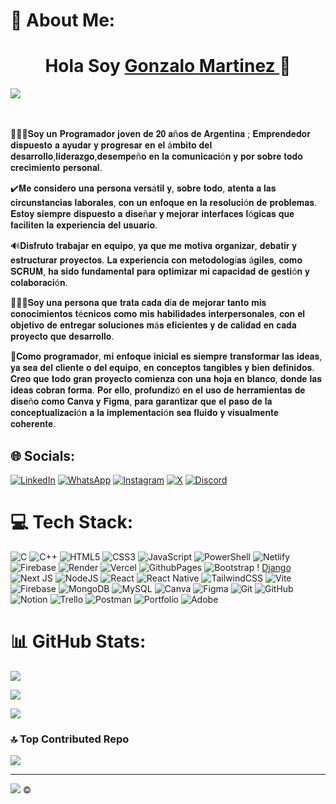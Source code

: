 # 💫 About Me:
<div align="center">
  <h1 align> Hola Soy <a href="https://www.linkedin.com/in/gonzalomartinez9">Gonzalo Martinez </a> 👋 </h1>
</div>
<img src="https://media.licdn.com/dms/image/v2/D4E16AQGL4KNVMs9feg/profile-displaybackgroundimage-shrink_350_1400/profile-displaybackgroundimage-shrink_350_1400/0/1726580248761?e=1732147200&v=beta&t=-zR7J-PXCeC2URN3C3ZX0BJin0zF4DivROMzJJWyRrk">

<br><br>🙋🏼‍♂️𝐒𝐨𝐲 𝐮𝐧 𝐏𝐫𝐨𝐠𝐫𝐚𝐦𝐚𝐝𝐨𝐫 𝐣𝐨𝐯𝐞𝐧 𝐝𝐞 𝟐𝟎 𝐚ñ𝐨𝐬 𝐝𝐞 𝐀𝐫𝐠𝐞𝐧𝐭𝐢𝐧𝐚 ; 𝐄𝐦𝐩𝐫𝐞𝐧𝐝𝐞𝐝𝐨𝐫 𝐝𝐢𝐬𝐩𝐮𝐞𝐬𝐭𝐨 𝐚 𝐚𝐲𝐮𝐝𝐚𝐫 𝐲 𝐩𝐫𝐨𝐠𝐫𝐞𝐬𝐚𝐫 𝐞𝐧 𝐞𝐥 á𝐦𝐛𝐢𝐭𝐨 𝐝𝐞𝐥 𝐝𝐞𝐬𝐚𝐫𝐫𝐨𝐥𝐥𝐨,𝐥𝐢𝐝𝐞𝐫𝐚𝐳𝐠𝐨,𝐝𝐞𝐬𝐞𝐦𝐩𝐞ñ𝐨 𝐞𝐧 𝐥𝐚 𝐜𝐨𝐦𝐮𝐧𝐢𝐜𝐚𝐜𝐢ó𝐧 𝐲 𝐩𝐨𝐫 𝐬𝐨𝐛𝐫𝐞 𝐭𝐨𝐝𝐨 𝐜𝐫𝐞𝐜𝐢𝐦𝐢𝐞𝐧𝐭𝐨 𝐩𝐞𝐫𝐬𝐨𝐧𝐚𝐥.

✔️𝐌𝐞 𝐜𝐨𝐧𝐬𝐢𝐝𝐞𝐫𝐨 𝐮𝐧𝐚 𝐩𝐞𝐫𝐬𝐨𝐧𝐚 𝐯𝐞𝐫𝐬á𝐭𝐢𝐥 𝐲, 𝐬𝐨𝐛𝐫𝐞 𝐭𝐨𝐝𝐨, 𝐚𝐭𝐞𝐧𝐭𝐚 𝐚 𝐥𝐚𝐬 𝐜𝐢𝐫𝐜𝐮𝐧𝐬𝐭𝐚𝐧𝐜𝐢𝐚𝐬 𝐥𝐚𝐛𝐨𝐫𝐚𝐥𝐞𝐬, 𝐜𝐨𝐧 𝐮𝐧 𝐞𝐧𝐟𝐨𝐪𝐮𝐞 𝐞𝐧 𝐥𝐚 𝐫𝐞𝐬𝐨𝐥𝐮𝐜𝐢ó𝐧 𝐝𝐞 𝐩𝐫𝐨𝐛𝐥𝐞𝐦𝐚𝐬. 𝐄𝐬𝐭𝐨𝐲 𝐬𝐢𝐞𝐦𝐩𝐫𝐞 𝐝𝐢𝐬𝐩𝐮𝐞𝐬𝐭𝐨 𝐚 𝐝𝐢𝐬𝐞ñ𝐚𝐫 𝐲 𝐦𝐞𝐣𝐨𝐫𝐚𝐫 𝐢𝐧𝐭𝐞𝐫𝐟𝐚𝐜𝐞𝐬 𝐥ó𝐠𝐢𝐜𝐚𝐬 𝐪𝐮𝐞 𝐟𝐚𝐜𝐢𝐥𝐢𝐭𝐞𝐧 𝐥𝐚 𝐞𝐱𝐩𝐞𝐫𝐢𝐞𝐧𝐜𝐢𝐚 𝐝𝐞𝐥 𝐮𝐬𝐮𝐚𝐫𝐢𝐨.

🔊𝐃𝐢𝐬𝐟𝐫𝐮𝐭𝐨 𝐭𝐫𝐚𝐛𝐚𝐣𝐚𝐫 𝐞𝐧 𝐞𝐪𝐮𝐢𝐩𝐨, 𝐲𝐚 𝐪𝐮𝐞 𝐦𝐞 𝐦𝐨𝐭𝐢𝐯𝐚 𝐨𝐫𝐠𝐚𝐧𝐢𝐳𝐚𝐫, 𝐝𝐞𝐛𝐚𝐭𝐢𝐫 𝐲 𝐞𝐬𝐭𝐫𝐮𝐜𝐭𝐮𝐫𝐚𝐫 𝐩𝐫𝐨𝐲𝐞𝐜𝐭𝐨𝐬. 𝐋𝐚 𝐞𝐱𝐩𝐞𝐫𝐢𝐞𝐧𝐜𝐢𝐚 𝐜𝐨𝐧 𝐦𝐞𝐭𝐨𝐝𝐨𝐥𝐨𝐠í𝐚𝐬 á𝐠𝐢𝐥𝐞𝐬, 𝐜𝐨𝐦𝐨 𝐒𝐂𝐑𝐔𝐌, 𝐡𝐚 𝐬𝐢𝐝𝐨 𝐟𝐮𝐧𝐝𝐚𝐦𝐞𝐧𝐭𝐚𝐥 𝐩𝐚𝐫𝐚 𝐨𝐩𝐭𝐢𝐦𝐢𝐳𝐚𝐫 𝐦𝐢 𝐜𝐚𝐩𝐚𝐜𝐢𝐝𝐚𝐝 𝐝𝐞 𝐠𝐞𝐬𝐭𝐢ó𝐧 𝐲 𝐜𝐨𝐥𝐚𝐛𝐨𝐫𝐚𝐜𝐢ó𝐧.

👷🏼‍♂️𝐒𝐨𝐲 𝐮𝐧𝐚 𝐩𝐞𝐫𝐬𝐨𝐧𝐚 𝐪𝐮𝐞 𝐭𝐫𝐚𝐭𝐚 𝐜𝐚𝐝𝐚 𝐝í𝐚 𝐝𝐞 𝐦𝐞𝐣𝐨𝐫𝐚𝐫 𝐭𝐚𝐧𝐭𝐨 𝐦𝐢𝐬 𝐜𝐨𝐧𝐨𝐜𝐢𝐦𝐢𝐞𝐧𝐭𝐨𝐬 𝐭é𝐜𝐧𝐢𝐜𝐨𝐬 𝐜𝐨𝐦𝐨 𝐦𝐢𝐬 𝐡𝐚𝐛𝐢𝐥𝐢𝐝𝐚𝐝𝐞𝐬 𝐢𝐧𝐭𝐞𝐫𝐩𝐞𝐫𝐬𝐨𝐧𝐚𝐥𝐞𝐬, 𝐜𝐨𝐧 𝐞𝐥 𝐨𝐛𝐣𝐞𝐭𝐢𝐯𝐨 𝐝𝐞 𝐞𝐧𝐭𝐫𝐞𝐠𝐚𝐫 𝐬𝐨𝐥𝐮𝐜𝐢𝐨𝐧𝐞𝐬 𝐦á𝐬 𝐞𝐟𝐢𝐜𝐢𝐞𝐧𝐭𝐞𝐬 𝐲 𝐝𝐞 𝐜𝐚𝐥𝐢𝐝𝐚𝐝 𝐞𝐧 𝐜𝐚𝐝𝐚 𝐩𝐫𝐨𝐲𝐞𝐜𝐭𝐨 𝐪𝐮𝐞 𝐝𝐞𝐬𝐚𝐫𝐫𝐨𝐥𝐥𝐨.

🚀𝐂𝐨𝐦𝐨 𝐩𝐫𝐨𝐠𝐫𝐚𝐦𝐚𝐝𝐨𝐫, 𝐦𝐢 𝐞𝐧𝐟𝐨𝐪𝐮𝐞 𝐢𝐧𝐢𝐜𝐢𝐚𝐥 𝐞𝐬 𝐬𝐢𝐞𝐦𝐩𝐫𝐞 𝐭𝐫𝐚𝐧𝐬𝐟𝐨𝐫𝐦𝐚𝐫 𝐥𝐚𝐬 𝐢𝐝𝐞𝐚𝐬, 𝐲𝐚 𝐬𝐞𝐚 𝐝𝐞𝐥 𝐜𝐥𝐢𝐞𝐧𝐭𝐞 𝐨 𝐝𝐞𝐥 𝐞𝐪𝐮𝐢𝐩𝐨, 𝐞𝐧 𝐜𝐨𝐧𝐜𝐞𝐩𝐭𝐨𝐬 𝐭𝐚𝐧𝐠𝐢𝐛𝐥𝐞𝐬 𝐲 𝐛𝐢𝐞𝐧 𝐝𝐞𝐟𝐢𝐧𝐢𝐝𝐨𝐬. 𝐂𝐫𝐞𝐨 𝐪𝐮𝐞 𝐭𝐨𝐝𝐨 𝐠𝐫𝐚𝐧 𝐩𝐫𝐨𝐲𝐞𝐜𝐭𝐨 𝐜𝐨𝐦𝐢𝐞𝐧𝐳𝐚 𝐜𝐨𝐧 𝐮𝐧𝐚 𝐡𝐨𝐣𝐚 𝐞𝐧 𝐛𝐥𝐚𝐧𝐜𝐨, 𝐝𝐨𝐧𝐝𝐞 𝐥𝐚𝐬 𝐢𝐝𝐞𝐚𝐬 𝐜𝐨𝐛𝐫𝐚𝐧 𝐟𝐨𝐫𝐦𝐚. 𝐏𝐨𝐫 𝐞𝐥𝐥𝐨, 𝐩𝐫𝐨𝐟𝐮𝐧𝐝𝐢𝐳ó 𝐞𝐧 𝐞𝐥 𝐮𝐬𝐨 𝐝𝐞 𝐡𝐞𝐫𝐫𝐚𝐦𝐢𝐞𝐧𝐭𝐚𝐬 𝐝𝐞 𝐝𝐢𝐬𝐞ñ𝐨 𝐜𝐨𝐦𝐨 𝐂𝐚𝐧𝐯𝐚 𝐲 𝐅𝐢𝐠𝐦𝐚, 𝐩𝐚𝐫𝐚 𝐠𝐚𝐫𝐚𝐧𝐭𝐢𝐳𝐚𝐫 𝐪𝐮𝐞 𝐞𝐥 𝐩𝐚𝐬𝐨 𝐝𝐞 𝐥𝐚 𝐜𝐨𝐧𝐜𝐞𝐩𝐭𝐮𝐚𝐥𝐢𝐳𝐚𝐜𝐢ó𝐧 𝐚 𝐥𝐚 𝐢𝐦𝐩𝐥𝐞𝐦𝐞𝐧𝐭𝐚𝐜𝐢ó𝐧 𝐬𝐞𝐚 𝐟𝐥𝐮𝐢𝐝𝐨 𝐲 𝐯𝐢𝐬𝐮𝐚𝐥𝐦𝐞𝐧𝐭𝐞 𝐜𝐨𝐡𝐞𝐫𝐞𝐧𝐭𝐞.

## 🌐 Socials:
[![LinkedIn](https://img.shields.io/badge/LinkedIn-%230077B5.svg?logo=linkedin&logoColor=white)](https://linkedin.com/in/https://www.linkedin.com/in/gonzalomartinez9/)  [![WhatsApp](https://img.shields.io/badge/WhatsApp-Mensajes?style=plastic&logo=whatsapp&logoColor=white&color=gren&cacheSeconds=Toma%20De%20Decisions%20)](https://wa.me/543816242482)  [![Instagram](https://img.shields.io/badge/Instagram-%23E4405F.svg?logo=Instagram&logoColor=white)](https://instagram.com/https://www.instagram.com/gonchi_martinezz/)  [![X](https://img.shields.io/badge/X-black.svg?logo=X&logoColor=white)](https://x.com/https://x.com/gonchimartinez9)  [![Discord](https://img.shields.io/badge/Discord-%237289DA.svg?logo=discord&logoColor=white)](https://discord.gg/gonzalo.martinezz3412)

# 💻 Tech Stack:
![C](https://img.shields.io/badge/c-%2300599C.svg?style=for-the-badge&logo=c&logoColor=white)   ![C++](https://img.shields.io/badge/c++-%2300599C.svg?style=for-the-badge&logo=c%2B%2B&logoColor=white)   ![HTML5](https://img.shields.io/badge/html5-%23E34F26.svg?style=for-the-badge&logo=html5&logoColor=white)   ![CSS3](https://img.shields.io/badge/css3-%231572B6.svg?style=for-the-badge&logo=css3&logoColor=white)   ![JavaScript](https://img.shields.io/badge/javascript-yellow.svg?style=for-the-badge&logo=javascript&logoColor=%23F7DF1E)   ![PowerShell](https://img.shields.io/badge/PowerShell-%235391FE.svg?style=for-the-badge&logo=powershell&logoColor=white)   ![Netlify](https://img.shields.io/badge/netlify-%23000000.svg?style=for-the-badge&logo=netlify&logoColor=#00C7B7)   ![Firebase](https://img.shields.io/badge/firebase-%23039BE5.svg?style=for-the-badge&logo=firebase)   ![Render](https://img.shields.io/badge/Render-%46E3B7.svg?style=for-the-badge&logo=render&logoColor=white)   ![Vercel](https://img.shields.io/badge/vercel-%23000000.svg?style=for-the-badge&logo=vercel&logoColor=white)   ![GithubPages](https://img.shields.io/badge/github%20pages-121013?style=for-the-badge&logo=github&logoColor=white)   ![Bootstrap](https://img.shields.io/badge/bootstrap-%238511FA.svg?style=for-the-badge&logo=bootstrap&logoColor=white)  ! 
 [Django](https://img.shields.io/badge/django-%23092E20.svg?style=for-the-badge&logo=django&logoColor=white)   ![Next JS](https://img.shields.io/badge/Next-black?style=for-the-badge&logo=next.js&logoColor=white)   ![NodeJS](https://img.shields.io/badge/node.js-6DA55F?style=for-the-badge&logo=node.js&logoColor=white)   ![React](https://img.shields.io/badge/react-blue.svg?style=for-the-badge&logo=react&logoColor=%2361DAFB)   ![React Native](https://img.shields.io/badge/react_native-%2320232a.svg?style=for-the-badge&logo=react&logoColor=%2361DAFB)   ![TailwindCSS](https://img.shields.io/badge/tailwindcss-%2338B2AC.svg?style=for-the-badge&logo=tailwind-css&logoColor=white)   ![Vite](https://img.shields.io/badge/vite-%23646CFF.svg?style=for-the-badge&logo=vite&logoColor=white)   ![Firebase](https://img.shields.io/badge/firebase-a08021?style=for-the-badge&logo=firebase&logoColor=ffcd34)   ![MongoDB](https://img.shields.io/badge/MongoDB-%234ea94b.svg?style=for-the-badge&logo=mongodb&logoColor=white)   ![MySQL](https://img.shields.io/badge/mysql-4479A1.svg?style=for-the-badge&logo=mysql&logoColor=white)   ![Canva](https://img.shields.io/badge/Canva-%2300C4CC.svg?style=for-the-badge&logo=Canva&logoColor=white)   ![Figma](https://img.shields.io/badge/figma-%23F24E1E.svg?style=for-the-badge&logo=figma&logoColor=white)   ![Git](https://img.shields.io/badge/git-%23F05033.svg?style=for-the-badge&logo=git&logoColor=white)   ![GitHub](https://img.shields.io/badge/github-%23121011.svg?style=for-the-badge&logo=github&logoColor=white)   ![Notion](https://img.shields.io/badge/Notion-%23000000.svg?style=for-the-badge&logo=notion&logoColor=white)   ![Trello](https://img.shields.io/badge/Trello-%23026AA7.svg?style=for-the-badge&logo=Trello&logoColor=white)   ![Postman](https://img.shields.io/badge/Postman-FF6C37?style=for-the-badge&logo=postman&logoColor=white)   ![Portfolio](https://img.shields.io/badge/Portfolio-%23000000.svg?style=for-the-badge&logo=firefox&logoColor=#FF7139)   ![Adobe](https://img.shields.io/badge/adobe-%23FF0000.svg?style=for-the-badge&logo=adobe&logoColor=white)
# 📊 GitHub Stats:
![](https://github-readme-stats.vercel.app/api?username=GonzaloMartinezz&theme=radical&hide_border=false&include_all_commits=false&count_private=true)<br/>


![](https://github-readme-streak-stats.herokuapp.com/?user=GonzaloMartinezz&theme=radical&hide_border=false)<br/>


![](https://github-readme-stats.vercel.app/api/top-langs/?username=GonzaloMartinezz&theme=radical&hide_border=false&include_all_commits=false&count_private=true&layout=compact)

### 🔝 Top Contributed Repo

![](https://github-contributor-stats.vercel.app/api?username=GonzaloMartinezz&limit=5&theme=tokyonight&combine_all_yearly_contributions=true)

---
[![](https://visitcount.itsvg.in/api?id=GonzaloMartinezz&icon=9&color=0)](https://visitcount.itsvg.in)  ©️
